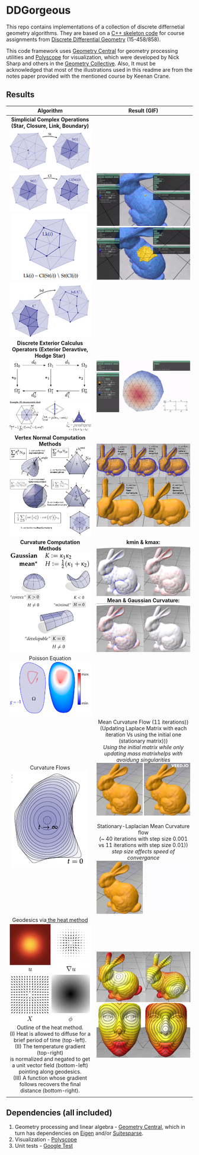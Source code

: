 # DDGorgeous

This repo contains implementations of a collection of discrete differnetial geometry algorithms. They are based on a [C++ skeleton code](https://github.com/GeometryCollective/ddg-exercises) for course assignments from [Discrete Differential Geometry](https://brickisland.net/DDGSpring2020/) (15-458/858).

This code framework uses [Geometry Central](https://github.com/nmwsharp/geometry-central) for geometry processing utilities and [Polyscope](https://github.com/nmwsharp/polyscope) for visualization, which were developed by Nick Sharp and others in the [Geometry Collective](http://geometry.cs.cmu.edu/). Also, It must be acknowledged that most of the illustrations used in this readme are from the notes paper provided with the mentioned course by Keenan Crane.

## Results

|                                                                                                                                                                                                                                                                       Algorithm                                                                                                                                                                                                                                                                       |                                                                                                                                                                                                                                                         Result (GIF)                                                                                                                                                                                                                                                         |
| :---------------------------------------------------------------------------------------------------------------------------------------------------------------------------------------------------------------------------------------------------------------------------------------------------------------------------------------------------------------------------------------------------------------------------------------------------------------------------------------------------------------------------------------------------: | :--------------------------------------------------------------------------------------------------------------------------------------------------------------------------------------------------------------------------------------------------------------------------------------------------------------------------------------------------------------------------------------------------------------------------------------------------------------------------------------------------------------------------: |
|                                                                                                                                                    **Simplicial Complex Operations (Star, Closure, Link, Boundary)**<br />![img](image/README/1650891275357.png)<br />![img](image/README/1650891304489.png)<br />![img](image/README/1650891320023.png)<br />![img](image/README/1650891245290.png)                                                                                                                                                    |                                                                                                                                                                                                                        ![img](image/README/1650890503193.png)<br />![img](image/README/1650890508006.png)                                                                                                                                                                                                                        |
|                                                                                                                                                                                          **Discrete Exterior Calculus Operators (Exterior Deravtive, Hodge Star)**<br />![img](image/README/1650891936774.png)<br />![img](image/README/1650891955530.png)                                                                                                                                                                                          |                                                                                                                                                                                                                                             ![img](image/README/1650902675076.png)                                                                                                                                                                                                                                             |
|                                                                                                                                                                                                                            **Vertex Normal Computation Methods<br />![1676067070587](image/README/1676067070587.png)**                                                                                                                                                                                                                            |                                                                                                                                                                                                                                        ![1676072347255](image/README/1676072347255.png)                                                                                                                                                                                                                                        |
|                                                                                                                                                                                                                              **Curvature Computation Methods<br />![1676070772224](image/README/1676070772224.png)**                                                                                                                                                                                                                              |                                                                                                                                                                           **kmin & kmax:**<br />![1676070259394](image/README/1676070259394.png)<br />**Mean & Gaussian Curvature:**<br />![1676070266904](image/README/1676070266904.png)                                                                                                                                                                           |
|                                                                                                                                                                                                                                         Poisson Equation<br />![1676141473131](image/README/1676141473131.png)                                                                                                                                                                                                                                         |                                                                                                                                                                                                                                                                                                                                                                                                                                                                                                                              |
|                                                                                                                                                                                                                                          Curvature Flows<br />![1676146978819](image/README/1676146978819.png)                                                                                                                                                                                                                                          | Mean Curvature Flow (11 iterations))<br />(Updating Laplace Matrix with each iteration Vs using the initial one (stationary matrix)))<br />*Using the initial matrix while only updating mass matrixhelps with avoidung singularities*<br />![flow1](image/README/meancurvature1.gif)<br /><br />Stationary-Laplacian Mean Curvature flow<br />(~ 40 iterations with step size 0.001 vs 11 iterations with step size 0.01))<br />*step size affects speed of convergance*<br />![flow2](image/README/meancurvature2.gif) |
| Geodesics via[ the heat method](https://www.cs.cmu.edu/~kmcrane/Projects/HeatMethod/) <br />![1676071513876](image/README/1676071513876.png)<br />![1676071566899](image/README/1676071566899.png)<br />Outline of the heat method. <br />(I) Heat is allowed to diffuse for a brief period of time (top-left). <br />(II) The temperature gradient (top-right) <br />is normalized and negated to get a unit vector field (bottom-left) pointing along geodesics. <br />(III) A function whose gradient follows recovers the final distance (bottom-right). |                                                                                                                                                                                                                                        ![1676073261736](image/README/1676073261736.png)                                                                                                                                                                                                                                        |
|                                                                                                                                                                                                                                                                                                                                                                                                                                                                                                                                                      |                                                                                                                                                                                                                                                                                                                                                                                                                                                                                                                              |

## Dependencies (all included)

1. Geometry processing and linear algebra - [Geometry Central](https://github.com/nmwsharp/geometry-central), which in turn has dependencies on [Eigen](https://eigen.tuxfamily.org) and/or [Suitesparse](https://people.engr.tamu.edu/davis/suitesparse.html).
2. Visualization - [Polyscope](https://github.com/nmwsharp/polyscope)
3. Unit tests - [Google Test](https://github.com/google/googletest)
